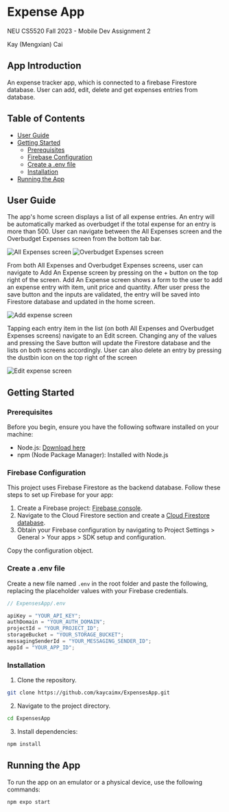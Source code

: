 # Expense App

NEU CS5520 Fall 2023 - Mobile Dev Assignment 2

Kay (Mengxian) Cai

## App Introduction

An expense tracker app, which is connected to a firebase Firestore database. User can add, edit, delete and get expenses entries from database.

## Table of Contents

- [User Guide](#user-guide)
- [Getting Started](#getting-started)
  - [Prerequisites](#prerequisites)
  - [Firebase Configuration](#firebase-configuration)
  - [Create a .env file](#create-a-env-file)
  - [Installation](#installation)
- [Running the App](#running-the-app)

## User Guide

The app's home screen displays a list of all expense entries. An entry will be automatically marked as overbudget if the total expense for an entry is more than 500. User can navigate between the All Expenses screen and the Overbudget Expenses screen from the bottom tab bar.

![All Expenses screen](./screenshots/all_exp.PNG)
![Overbudget Expenses screen](./screenshots/overbudget_exp.PNG)

From both All Expenses and Overbudget Expenses screens, user can navigate to Add An Expense screen by pressing on the + button on the top right of the screen. Add An Expense screen shows a form to the user to add an expense entry with item, unit price and quantity. After user press the save button and the inputs are validated, the entry will be saved into Firestore database and updated in the home screen.

![Add expense screen](./screenshots/add.PNG)

Tapping each entry item in the list (on both All Expenses and Overbudget Expenses screens) navigate to an Edit screen. Changing any of the values and pressing the Save button will update the Firestore database and the lists on both screens accordingly. User can also delete an entry by pressing the dustbin icon on the top right of the screen

![Edit expense screen](./screenshots/details.PNG)

## Getting Started

### Prerequisites

Before you begin, ensure you have the following software installed on your machine:

- Node.js: [Download here](https://nodejs.org/)
- npm (Node Package Manager): Installed with Node.js

### Firebase Configuration

This project uses Firebase Firestore as the backend database. Follow these steps to set up Firebase for your app:

1. Create a Firebase project: [Firebase console](https://console.firebase.google.com/).
2. Navigate to the Cloud Firestore section and create a [Cloud Firestore database](https://firebase.google.com/docs/firestore/quickstart).
3. Obtain your Firebase configuration by navigating to Project Settings > General > Your apps > SDK setup and configuration.

Copy the configuration object.

### Create a .env file

Create a new file named `.env` in the root folder and paste the following, replacing the placeholder values with your Firebase credentials.

```javascript
// ExpensesApp/.env

apiKey = "YOUR_API_KEY";
authDomain = "YOUR_AUTH_DOMAIN";
projectId = "YOUR_PROJECT_ID";
storageBucket = "YOUR_STORAGE_BUCKET";
messagingSenderId = "YOUR_MESSAGING_SENDER_ID";
appId = "YOUR_APP_ID";
```

### Installation

1. Clone the repository.

```bash
git clone https://github.com/kaycaimx/ExpensesApp.git
```

2. Navigate to the project directory.

```bash
cd ExpensesApp
```

3. Install dependencies:

```bash
npm install
```

## Running the App

To run the app on an emulator or a physical device, use the following commands:

```bash
npm expo start
```
